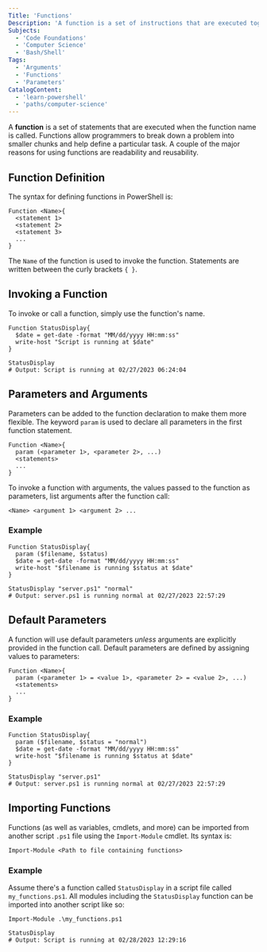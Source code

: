 ```yaml
---
Title: 'Functions'
Description: 'A function is a set of instructions that are executed together whenever invoked via its name. Parameters and importing modules can further enhance the usage of functions.'
Subjects:
  - 'Code Foundations'
  - 'Computer Science'
  - 'Bash/Shell'
Tags:
  - 'Arguments'
  - 'Functions'
  - 'Parameters'
CatalogContent:
  - 'learn-powershell'
  - 'paths/computer-science'
---
```


A **function** is a set of statements that are executed when the function name is called. Functions allow programmers to break down a problem into smaller chunks and help define a particular task. A couple of the major reasons for using functions are readability and reusability.

## Function Definition

The syntax for defining functions in PowerShell is:

```pseudo
Function <Name>{
  <statement 1>
  <statement 2>
  <statement 3>
  ...
}
```

The `Name` of the function is used to invoke the function. Statements are written between the curly brackets `{ }`.

## Invoking a Function

To invoke or call a function, simply use the function's name.

```shell
Function StatusDisplay{
  $date = get-date -format "MM/dd/yyyy HH:mm:ss"
  write-host "Script is running at $date"
}

StatusDisplay
# Output: Script is running at 02/27/2023 06:24:04
```

## Parameters and Arguments

Parameters can be added to the function declaration to make them more flexible. The keyword `param` is used to declare all parameters in the first function statement.

```pseudo
Function <Name>{
  param (<parameter 1>, <parameter 2>, ...)
  <statements>
  ...
}
```

To invoke a function with arguments, the values passed to the function as parameters, list arguments after the function call:

```pseudo
<Name> <argument 1> <argument 2> ...
```

### Example

```shell
Function StatusDisplay{
  param ($filename, $status)
  $date = get-date -format "MM/dd/yyyy HH:mm:ss"
  write-host "$filename is running $status at $date"
}

StatusDisplay "server.ps1" "normal"
# Output: server.ps1 is running normal at 02/27/2023 22:57:29
```

## Default Parameters

A function will use default parameters _unless_ arguments are explicitly provided in the function call. Default parameters are defined by assigning values to parameters:

```pseudo
Function <Name>{
  param (<parameter 1> = <value 1>, <parameter 2> = <value 2>, ...)
  <statements>
  ...
}
```

### Example

```shell
Function StatusDisplay{
  param ($filename, $status = "normal")
  $date = get-date -format "MM/dd/yyyy HH:mm:ss"
  write-host "$filename is running $status at $date"
}

StatusDisplay "server.ps1"
# Output: server.ps1 is running normal at 02/27/2023 22:57:29
```

## Importing Functions

Functions (as well as variables, cmdlets, and more) can be imported from another script `.ps1` file using the `Import-Module` cmdlet. Its syntax is:

```pseudo
Import-Module <Path to file containing functions>
```

### Example

Assume there's a function called `StatusDisplay` in a script file called `my_functions.ps1`. All modules including the `StatusDisplay` function can be imported into another script like so:

```shell
Import-Module .\my_functions.ps1

StatusDisplay
# Output: Script is running at 02/28/2023 12:29:16
```

